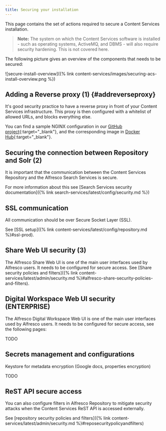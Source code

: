 ```yaml
---
title: Securing your installation
---
```


This page contains the set of actions required to secure a Content Services installation.

>**Note:** The system on which the Content Services software is installed - such as operating systems, ActiveMQ, and DBMS - 
will also require security hardening. This is not covered here.

The following picture gives an overview of the components that needs to be secured:

![secure-install-overview]({% link content-services/images/securing-acs-install-overview.png %})

## Adding a Reverse proxy (1) {#addreverseproxy}
It's good security practice to have a reverse proxy in front of your Content Services infrastructure. This proxy is 
then configured with a whitelist of allowed URLs, and blocks everything else.

You can find a sample NGINX configuration in our [GitHub project](https://github.com/Alfresco/acs-ingress/blob/master/nginx.conf){:target="_blank"}, 
and the corresponding image in [Docker Hub](https://hub.docker.com/r/alfresco/alfresco-acs-nginx){:target="_blank"}.

## Securing the connection between Repository and Solr (2)
It is important that the communication between the Content Services Repository and the Alfresco Search Services is secure.

For more information about this see [Search Services security documentation]({% link search-services/latest/config/security.md %}) 

## SSL communication
All communication should be over Secure Socket Layer (SSL).

See [SSL setup]({% link content-services/latest/config/repository.md %}#ssl-prod).

## Share Web UI security (3)
The Alfresco Share Web UI is one of the main user interfaces used by Alfresco users. It needs to be configured 
for secure access. See [Share security policies and filters]({% link content-services/latest/admin/security.md %}#alfresco-share-security-policies-and-filters). 

## Digital Workspace Web UI security (ENTERPRISE)
The Alfresco Digital Workspace Web UI is one of the main user interfaces used by Alfresco users. It needs to be configured 
for secure access, see the following pages:

TODO

## Secrets management and configurations
Keystore for metadata encryption (Google docs, properties encryption) 

TODO

## ReST API secure access
You can also configure filters in Alfresco Repository to mitigate security attacks when the Content Services ReST API is 
accessed externally.

See [repository security policies and filters]({% link content-services/latest/admin/security.md %}#reposecuritypolicyandfilters)
